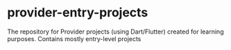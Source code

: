 # provider-entry-projects
The repository for Provider projects (using Dart/Flutter) created for learning purposes. Contains mostly entry-level projects
